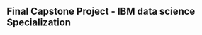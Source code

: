 Final Capstone Project - IBM data science Specialization
---------------------------------------------------------


